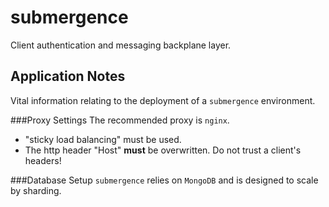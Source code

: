 submergence
===========
Client authentication and messaging backplane layer.

Application Notes
-----------------
Vital information relating to the deployment of a `submergence` environment.

###Proxy Settings
The recommended proxy is `nginx`.
 * "sticky load balancing" must be used.
 * The http header "Host" **must** be overwritten. Do not trust a client's headers!

###Database Setup
`submergence` relies on `MongoDB` and is designed to scale by sharding.
